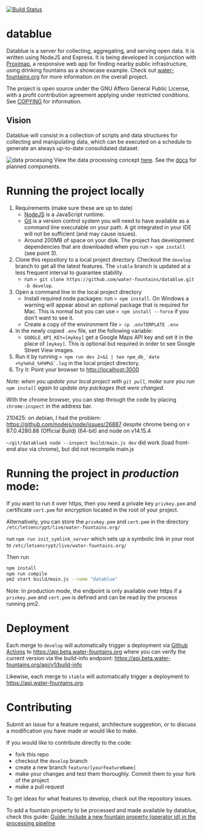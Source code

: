 [![Build Status](https://github.com/water-fountains/datablue/actions/workflows/build-ubuntu.yml/badge.svg)](https://github.com/water-fountains/datablue/actions/workflows/build-ubuntu.yml)

# datablue
Datablue is a server for collecting, aggregating, and serving open data. It is written using NodeJS and Express.
It is being developed in conjunction with [Proximap](//github.com/water-fountains/proximap), a responsive web app for finding nearby public infrastructure, using drinking fountains as a showcase example. Check out [water-fountains.org](//water-fountains.org)
for more information on the overall project.

The project is open source under the GNU Affero General Public License, with a profit contribution agreement applying under restricted conditions. See [COPYING](/COPYING) for information.

## Vision
Datablue will consist in a collection of scripts and data structures for collecting and manipulating data, which can be executed on a schedule to generate an always up-to-date consolidated dataset.

![data processing](https://www.lucidchart.com/publicSegments/view/fbd5eb93-ad45-4c2f-9502-17792052a63a/image.png)
View the data processing concept [here](https://www.lucidchart.com/invitations/accept/24f813e7-3d79-4de6-90bc-a3bfbe8d8cbf). See the [docs](/docs/components.md) for planned components.

# Running the project locally
1. Requirements (make sure these are up to date)
    - <a href="https://nodejs.org" target="_blank">NodeJS</a> is a JavaScript runtime.
    - <a href="https://git-scm.com/" target="_blank">Git</a> is a version control system you will need to have available as a command line executable on your path. A git integrated in your IDE will not be sufficient (and may cause issues).
    - Around 200MB of space on your disk. The project has development dependencies that are downloaded when you run `> npm install` (see point 3).
2. Clone this repository to a local project directory. Checkout the `develop` branch to get all the latest features. The `stable` branch is updated at a less frequent interval to guarantee stability.
    - run `> git clone https://github.com/water-fountains/datablue.git -b develop`. 
3. Open a command line in the local project directory
    - Install required node packages: run `> npm install`. On Windows a warning will appear about an optional package that is required for Mac. This is normal but you can use `> npm install --force` if you don't want to see it.
    - Create a copy of the environment file `> cp .envTEMPLATE .env`
4. In the newly copied `.env` file, set the following variable:
    - `GOOGLE_API_KEY=[mykey]` get a Google Maps API key and set it in the place of `[mykey]`. This is optional but required in order to see Google Street View images.
5. Run it by running ``> npm run dev 2>&1 | tee npm_db_`date +%y%m%d_%H%M%S`.log`` in the local project directory.
6. Try it: Point your browser to <a href="http://localhost:3000" target="_blank" >http://localhost:3000</a>

*Note: when you update your local project with `git pull`, make sure you run `npm install` again to update any packages that were changed.*

With the chrome browser, you can step through the code by placing `chrome:inspect` in the address bar.

210425: on debian, I had the problem: https://github.com/nodejs/node/issues/26887 despite chrome being on v 87.0.4280.88 (Official Build) (64-bit) and node on v14.15.4

 `~/git/datablue$ node --inspect build/main.js dev`
did work (load front-end also via chrome), but did not recompile main.js

# Running the project in *production* mode:
If you want to run it over https, then you need a private key `privkey.pem` and certificate `cert.pem` for encryption located in the root of your project.

Alternatively, you can store the `privkey.pem` and `cert.pem` in the directory `/etc/letsencrypt/live/water-fountains.org/`

run `npm run init_symlink_server` which sets up a symbolic link in your root to 
`/etc/letsencrypt/live/water-fountains.org/`


Then run
```bash
npm install
npm run compile
pm2 start build/main.js --name "datablue"
```
Note: In production mode, the endpoint is only available over https if a `privkey.pem` and `cert.pem` is defined and can be read by the process running pm2.

# Deployment

Each merge to `develop` will automatically trigger a deployment via [Github Actions](https://github.com/water-fountains/datablue/runs/2485907077?check_suite_focus=true#step:10:144) to https://api.beta.water-fountains.org where you can verify the current version via the build-info endpoint: https://api.beta.water-fountains.org/api/v1/build-info

Likewise, each merge to `stable` will automatically trigger a deployment to https://api.water-fountains.org.

# Contributing

Submit an issue for a feature request, architecture suggestion, or to discuss a modification you have made or would like to make. 

If you would like to contribute directly to the code:
- fork this repo
- checkout the `develop` branch
- create a new branch `feature/[yourFeatureName]`
- make your changes and test them thoroughly. Commit them to your fork of the project
- make a pull request

To get ideas for what features to develop, check out the repository issues.

To add a fountain property to be processed and made available by datablue, check this guide: [Guide: include a new fountain property (operator id) in the processing pipeline](https://github.com/water-fountains/datablue/wiki/Guide:-include-a-new-fountain-property-(operator-id)-in-the-processing-pipeline)
